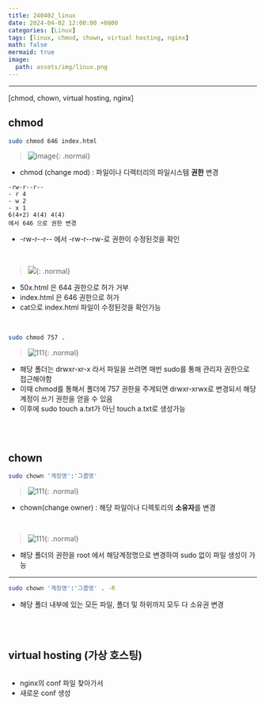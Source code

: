 ```yaml
---
title: 240402_linux
date: 2024-04-02 12:00:00 +0800
categories: [Linux]
tags: [linux, chmod, chown, virtual hosting, nginx]
math: false
mermaid: true
image:
  path: assets/img/linux.png
---
```


<hr style="border:1px solid white">
[chmod, chown, virtual hosting, nginx]

## chmod
```bash
sudo chmod 646 index.html
```
>![image](https://github.com/alphathx13/alphathx13.github.io/assets/163115993/e7f46197-c9e0-4da7-8469-69714d67d36a){: .normal}
- chmod (change mod) : 파일이나 디렉터리의 파일시스템 **권한** 변경
```
-rw-r--r--
- r 4
- w 2
- x 1
6(4+2) 4(4) 4(4)
에서 646 으로 권한 변경
```
- -rw-r--r-- 에서 -rw-r--rw-로 권한이 수정된것을 확인

<br/>

> ![](https://github.com/alphathx13/alphathx13.github.io/assets/163115993/29729519-dc6b-43a5-8b60-b369b5f75c17){: .normal}
- 50x.html 은 644 권한으로 허가 거부
- index.html 은 646 권한으로 허가
- cat으로 index.html 파일이 수정된것을 확인가능

<br/>

```bash
sudo chmod 757 .
```
>![111](https://github.com/alphathx13/alphathx13.github.io/assets/163115993/51d3dd54-960a-4e1d-8c6b-63ef8bc8a6c1){: .normal}
- 해당 폴더는 drwxr-xr-x 라서 파일을 쓰려면 매번 sudo를 통해 관리자 권한으로 접근해야함
- 이때 chmod를 통해서 폴더에 757 권한을 주게되면 drwxr-xrwx로 변경되서 해당계정이 쓰기 권한을 얻을 수 있음
- 이후에 sudo touch a.txt가 아닌 touch a.txt로 생성가능

<br/><br/>

## chown
```bash
sudo chown '계정명':'그룹명'
```
> ![111](https://github.com/alphathx13/alphathx13.github.io/assets/163115993/0f90bcc5-152b-472c-a8f0-f008450ebc40){: .normal}
- chown(change owner) : 해당 파일이나 디렉토리의 **소유자**를 변경

<br/>

> ![111](https://github.com/alphathx13/alphathx13.github.io/assets/163115993/0c2a2bde-ad61-47be-a14e-376f2f9f1ea9){: .normal}
- 해당 폴더의 권한을 root 에서 해당계정명으로 변경하여 sudo 없이 파일 생성이 가능

<hr style="border:1px solid white">

```bash
sudo chown '계정명':'그룹명' . -R
```
- 해당 폴더 내부에 있는 모든 파일, 폴더 및 하위까지 모두 다 소유권 변경

<br/><br/>

## virtual hosting (가상 호스팅)
```bash
```
>
- nginx의 conf 파일 찾아가서
- 새로운 conf 생성



